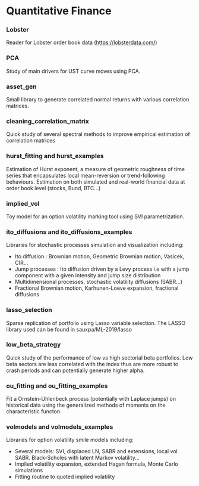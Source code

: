 # Quantitative Finance

### Lobster 
Reader for Lobster order book data (https://lobsterdata.com/)

### PCA
Study of main drivers for UST curve moves using PCA.

### asset_gen
Small library to generate correlated normal returns with various correlation matrices.

### cleaning_correlation_matrix
Quick study of several spectral methods to improve empirical estimation of correlation matrices

### hurst_fitting and hurst_examples
Estimation of Hurst exponent, a measure of geometric roughness of time series that encapsulates local mean-reversion or trend-following behaviours. Estimation on both simulated and real-world financial data at order book level (stocks, Bund, BTC...)

### implied_vol
Toy model for an option volatility marking tool using SVI parametrization.

### ito_diffusions and ito_diffusions_examples
Libraries for stochastic processes simulation and visualization including:
* Ito diffusion : Brownian motion, Geometric Brownian motion, Vasicek, CIR...
* Jump processes : Ito diffusion driven by a Levy process i.e with a jump component with a given intensity and jump size distribution
* Multidimensional processes, stochastic volatility diffusions (SABR...)
* Fractional Brownian motion, Karhunen-Loeve expansion, fractional diffusions

### lasso_selection
Sparse replication of portfolio using Lasso variable selection. The LASSO library used can be found in sauxpa/ML-2019/lasso

### low_beta_strategy
Quick study of the performance of low vs high sectorial beta portfolios. Low beta sectors are less correlated with the index thus are more robust to crash periods and can potentially generate higher alpha.

### ou_fitting and ou_fitting_examples
Fit a Ornstein-Uhlenbeck process (potentially with Laplace jumps) on historical data using the generalized methods of moments on the characteristic functon.

### volmodels and volmodels_examples
Libraries for option volatility smile models including:
* Several models: SVI, displaced LN, SABR and extensions, local vol SABR. Black-Scholes with latent Markov volatility...
* Implied volatility expansion, extended Hagan formula, Monte Carlo simulations
* Fitting routine to quoted implied volatility
